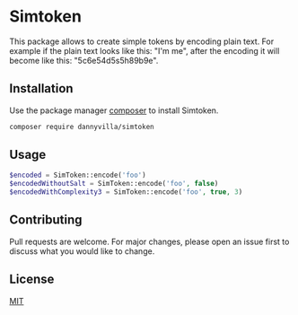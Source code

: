 # Simtoken

This package allows to create simple tokens by encoding plain text. For example if the plain text looks like this: "I'm me", after the encoding it will become like this: "5c6e54d5s5h89b9e".

## Installation

Use the package manager [composer](https://getcomposer.org/) to install Simtoken.

```bash
composer require dannyvilla/simtoken
```

## Usage

```php
$encoded = SimToken::encode('foo') 
$encodedWithoutSalt = SimToken::encode('foo', false)
$encodedWithComplexity3 = SimToken::encode('foo', true, 3)
```

## Contributing
Pull requests are welcome. For major changes, please open an issue first to discuss what you would like to change.

## License
[MIT](https://choosealicense.com/licenses/mit/)
